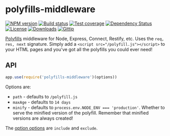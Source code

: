 
# polyfills-middleware

[![NPM version][npm-image]][npm-url]
[![Build status][travis-image]][travis-url]
[![Test coverage][coveralls-image]][coveralls-url]
[![Dependency Status][david-image]][david-url]
[![License][license-image]][license-url]
[![Downloads][downloads-image]][downloads-url]
[![Gittip][gittip-image]][gittip-url]

[Polyfills](https://github.com/polyfills/polyfills) middleware for Node, Express, Connect, Restify, etc.
Uses the `req, res, next` signature.
Simply add a `<script src="/polyfill.js"></script>` to your HTML pages
and you've got all the polyfills you could ever need!

## API

```js
app.use(require('polyfills-middleware')(options))
```

Options are:

- `path` - defaults to `/polyfill.js`
- `maxAge` - defaults to `14 days`
- `minify` - defaults to `process.env.NODE_ENV === 'production'`.
  Whether to serve the minified version of the polyfill.
  Remember that minified versions are always created!

The [option options](https://github.com/polyfills/polyfills#var-polyfill--polyfillsoptions) are `include` and `exclude`.

[npm-image]: https://img.shields.io/npm/v/polyfills-middleware.svg?style=flat-square
[npm-url]: https://npmjs.org/package/polyfills-middleware
[github-tag]: http://img.shields.io/github/tag/polyfills/middleware.svg?style=flat-square
[github-url]: https://github.com/polyfills/middleware/tags
[travis-image]: https://img.shields.io/travis/polyfills/middleware.svg?style=flat-square
[travis-url]: https://travis-ci.org/polyfills/middleware
[coveralls-image]: https://img.shields.io/coveralls/polyfills/middleware.svg?style=flat-square
[coveralls-url]: https://coveralls.io/r/polyfills/middleware?branch=master
[david-image]: http://img.shields.io/david/polyfills/middleware.svg?style=flat-square
[david-url]: https://david-dm.org/polyfills/middleware
[license-image]: http://img.shields.io/npm/l/polyfills-middleware.svg?style=flat-square
[license-url]: LICENSE
[downloads-image]: http://img.shields.io/npm/dm/polyfills-middleware.svg?style=flat-square
[downloads-url]: https://npmjs.org/package/polyfills-middleware
[gittip-image]: https://img.shields.io/gittip/jonathanong.svg?style=flat-square
[gittip-url]: https://www.gittip.com/jonathanong/

